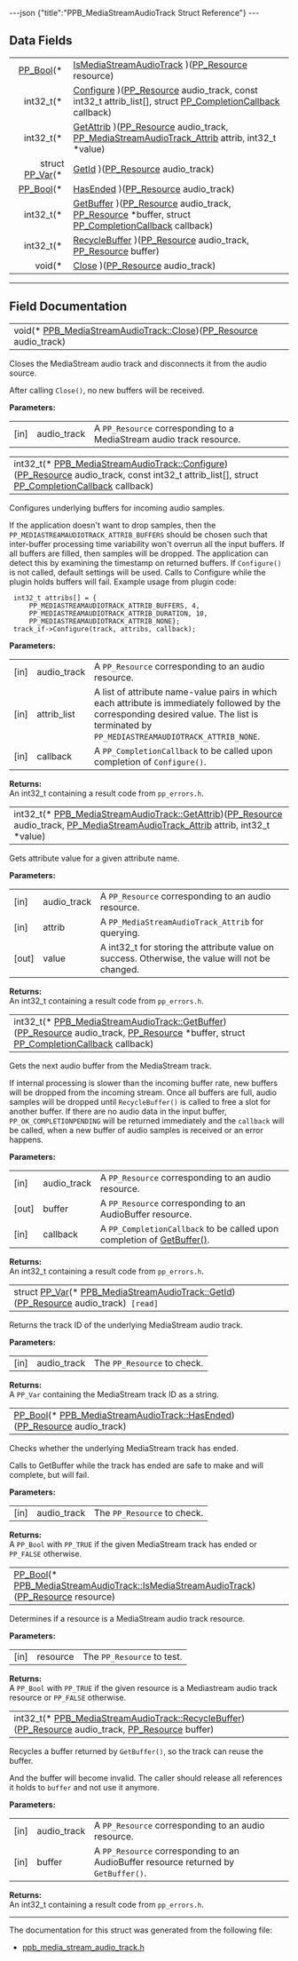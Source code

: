 ---json {"title":"PPB\_MediaStreamAudioTrack Struct Reference"} ---

Data Fields
-----------

<table><tbody><tr class="odd"><td style="text-align: right;"><a href="/docs/native-client/pepper_dev/c/group___enums#ga4f272d99be14aacafe08dfd4ef830918" class="el">PP_Bool</a>(* </td><td><a href="/docs/native-client/pepper_dev/c/struct_p_p_b___media_stream_audio_track__0__1#a578685c385942e0f9e9e3b041dea4f17" class="el">IsMediaStreamAudioTrack</a> )(<a href="/docs/native-client/pepper_dev/c/group___typedefs#gafdc3895ee80f4750d0d95ae1b677e9b7" class="el">PP_Resource</a> resource)</td></tr><tr class="even"><td style="text-align: right;">int32_t(* </td><td><a href="/docs/native-client/pepper_dev/c/struct_p_p_b___media_stream_audio_track__0__1#a73f0f222f60ceed5f662ef3db7dee21b" class="el">Configure</a> )(<a href="/docs/native-client/pepper_dev/c/group___typedefs#gafdc3895ee80f4750d0d95ae1b677e9b7" class="el">PP_Resource</a> audio_track, const int32_t attrib_list[], struct <a href="/docs/native-client/pepper_dev/c/struct_p_p___completion_callback/" class="el">PP_CompletionCallback</a> callback)</td></tr><tr class="odd"><td style="text-align: right;">int32_t(* </td><td><a href="/docs/native-client/pepper_dev/c/struct_p_p_b___media_stream_audio_track__0__1#a3ad96bc4cd30dd580871a789a749819c" class="el">GetAttrib</a> )(<a href="/docs/native-client/pepper_dev/c/group___typedefs#gafdc3895ee80f4750d0d95ae1b677e9b7" class="el">PP_Resource</a> audio_track, <a href="/docs/native-client/pepper_dev/c/group___enums#ga2f729c238ba74adc778c0d0bc17c453f" class="el">PP_MediaStreamAudioTrack_Attrib</a> attrib, int32_t *value)</td></tr><tr class="even"><td style="text-align: right;">struct <a href="/docs/native-client/pepper_dev/c/struct_p_p___var/" class="el">PP_Var</a>(* </td><td><a href="/docs/native-client/pepper_dev/c/struct_p_p_b___media_stream_audio_track__0__1#a54bbc279f3440f49fbb9ad357ba4d224" class="el">GetId</a> )(<a href="/docs/native-client/pepper_dev/c/group___typedefs#gafdc3895ee80f4750d0d95ae1b677e9b7" class="el">PP_Resource</a> audio_track)</td></tr><tr class="odd"><td style="text-align: right;"><a href="/docs/native-client/pepper_dev/c/group___enums#ga4f272d99be14aacafe08dfd4ef830918" class="el">PP_Bool</a>(* </td><td><a href="/docs/native-client/pepper_dev/c/struct_p_p_b___media_stream_audio_track__0__1#a21037392fc0a6fb893881fddb204002f" class="el">HasEnded</a> )(<a href="/docs/native-client/pepper_dev/c/group___typedefs#gafdc3895ee80f4750d0d95ae1b677e9b7" class="el">PP_Resource</a> audio_track)</td></tr><tr class="even"><td style="text-align: right;">int32_t(* </td><td><a href="/docs/native-client/pepper_dev/c/struct_p_p_b___media_stream_audio_track__0__1#af7941e0bcb6c2aac5bb2dc7397d22b96" class="el">GetBuffer</a> )(<a href="/docs/native-client/pepper_dev/c/group___typedefs#gafdc3895ee80f4750d0d95ae1b677e9b7" class="el">PP_Resource</a> audio_track, <a href="/docs/native-client/pepper_dev/c/group___typedefs#gafdc3895ee80f4750d0d95ae1b677e9b7" class="el">PP_Resource</a> *buffer, struct <a href="/docs/native-client/pepper_dev/c/struct_p_p___completion_callback/" class="el">PP_CompletionCallback</a> callback)</td></tr><tr class="odd"><td style="text-align: right;">int32_t(* </td><td><a href="/docs/native-client/pepper_dev/c/struct_p_p_b___media_stream_audio_track__0__1#af43b8871ebeeed2466437fcb23ce994d" class="el">RecycleBuffer</a> )(<a href="/docs/native-client/pepper_dev/c/group___typedefs#gafdc3895ee80f4750d0d95ae1b677e9b7" class="el">PP_Resource</a> audio_track, <a href="/docs/native-client/pepper_dev/c/group___typedefs#gafdc3895ee80f4750d0d95ae1b677e9b7" class="el">PP_Resource</a> buffer)</td></tr><tr class="even"><td style="text-align: right;">void(* </td><td><a href="/docs/native-client/pepper_dev/c/struct_p_p_b___media_stream_audio_track__0__1#a459bc28c5a626eb4a59a81286e9f8a58" class="el">Close</a> )(<a href="/docs/native-client/pepper_dev/c/group___typedefs#gafdc3895ee80f4750d0d95ae1b677e9b7" class="el">PP_Resource</a> audio_track)</td></tr></tbody></table>

------------------------------------------------------------------------

Field Documentation
-------------------

<span id="a459bc28c5a626eb4a59a81286e9f8a58" class="anchor" style="margin: 0;"></span>

<table><tbody><tr class="odd"><td>void(* <a href="/docs/native-client/pepper_dev/c/struct_p_p_b___media_stream_audio_track__0__1#a459bc28c5a626eb4a59a81286e9f8a58" class="el">PPB_MediaStreamAudioTrack::Close</a>)(<a href="/docs/native-client/pepper_dev/c/group___typedefs#gafdc3895ee80f4750d0d95ae1b677e9b7" class="el">PP_Resource</a> audio_track)</td></tr></tbody></table>

Closes the MediaStream audio track and disconnects it from the audio source.

After calling `Close()`, no new buffers will be received.

**Parameters:**  
<table><tbody><tr class="odd"><td>[in]</td><td>audio_track</td><td>A <code>PP_Resource</code> corresponding to a MediaStream audio track resource.</td></tr></tbody></table>

<span id="a73f0f222f60ceed5f662ef3db7dee21b" class="anchor" style="margin: 0;"></span>

<table><tbody><tr class="odd"><td>int32_t(* <a href="/docs/native-client/pepper_dev/c/struct_p_p_b___media_stream_audio_track__0__1#a73f0f222f60ceed5f662ef3db7dee21b" class="el">PPB_MediaStreamAudioTrack::Configure</a>)(<a href="/docs/native-client/pepper_dev/c/group___typedefs#gafdc3895ee80f4750d0d95ae1b677e9b7" class="el">PP_Resource</a> audio_track, const int32_t attrib_list[], struct <a href="/docs/native-client/pepper_dev/c/struct_p_p___completion_callback/" class="el">PP_CompletionCallback</a> callback)</td></tr></tbody></table>

Configures underlying buffers for incoming audio samples.

If the application doesn't want to drop samples, then the `PP_MEDIASTREAMAUDIOTRACK_ATTRIB_BUFFERS` should be chosen such that inter-buffer processing time variability won't overrun all the input buffers. If all buffers are filled, then samples will be dropped. The application can detect this by examining the timestamp on returned buffers. If `Configure()` is not called, default settings will be used. Calls to Configure while the plugin holds buffers will fail. Example usage from plugin code:

     int32_t attribs[] = {
         PP_MEDIASTREAMAUDIOTRACK_ATTRIB_BUFFERS, 4,
         PP_MEDIASTREAMAUDIOTRACK_ATTRIB_DURATION, 10,
         PP_MEDIASTREAMAUDIOTRACK_ATTRIB_NONE};
     track_if->Configure(track, attribs, callback);

**Parameters:**  
<table><tbody><tr class="odd"><td>[in]</td><td>audio_track</td><td>A <code>PP_Resource</code> corresponding to an audio resource.</td></tr><tr class="even"><td>[in]</td><td>attrib_list</td><td>A list of attribute name-value pairs in which each attribute is immediately followed by the corresponding desired value. The list is terminated by <code>PP_MEDIASTREAMAUDIOTRACK_ATTRIB_NONE</code>.</td></tr><tr class="odd"><td>[in]</td><td>callback</td><td>A <code>PP_CompletionCallback</code> to be called upon completion of <code>Configure()</code>.</td></tr></tbody></table>

<!-- -->

**Returns:**  
An int32\_t containing a result code from `pp_errors.h`.

<span id="a3ad96bc4cd30dd580871a789a749819c" class="anchor" style="margin: 0;"></span>

<table><tbody><tr class="odd"><td>int32_t(* <a href="/docs/native-client/pepper_dev/c/struct_p_p_b___media_stream_audio_track__0__1#a3ad96bc4cd30dd580871a789a749819c" class="el">PPB_MediaStreamAudioTrack::GetAttrib</a>)(<a href="/docs/native-client/pepper_dev/c/group___typedefs#gafdc3895ee80f4750d0d95ae1b677e9b7" class="el">PP_Resource</a> audio_track, <a href="/docs/native-client/pepper_dev/c/group___enums#ga2f729c238ba74adc778c0d0bc17c453f" class="el">PP_MediaStreamAudioTrack_Attrib</a> attrib, int32_t *value)</td></tr></tbody></table>

Gets attribute value for a given attribute name.

**Parameters:**  
<table><tbody><tr class="odd"><td>[in]</td><td>audio_track</td><td>A <code>PP_Resource</code> corresponding to an audio resource.</td></tr><tr class="even"><td>[in]</td><td>attrib</td><td>A <code>PP_MediaStreamAudioTrack_Attrib</code> for querying.</td></tr><tr class="odd"><td>[out]</td><td>value</td><td>A int32_t for storing the attribute value on success. Otherwise, the value will not be changed.</td></tr></tbody></table>

<!-- -->

**Returns:**  
An int32\_t containing a result code from `pp_errors.h`.

<span id="af7941e0bcb6c2aac5bb2dc7397d22b96" class="anchor" style="margin: 0;"></span>

<table><tbody><tr class="odd"><td>int32_t(* <a href="/docs/native-client/pepper_dev/c/struct_p_p_b___media_stream_audio_track__0__1#af7941e0bcb6c2aac5bb2dc7397d22b96" class="el">PPB_MediaStreamAudioTrack::GetBuffer</a>)(<a href="/docs/native-client/pepper_dev/c/group___typedefs#gafdc3895ee80f4750d0d95ae1b677e9b7" class="el">PP_Resource</a> audio_track, <a href="/docs/native-client/pepper_dev/c/group___typedefs#gafdc3895ee80f4750d0d95ae1b677e9b7" class="el">PP_Resource</a> *buffer, struct <a href="/docs/native-client/pepper_dev/c/struct_p_p___completion_callback/" class="el">PP_CompletionCallback</a> callback)</td></tr></tbody></table>

Gets the next audio buffer from the MediaStream track.

If internal processing is slower than the incoming buffer rate, new buffers will be dropped from the incoming stream. Once all buffers are full, audio samples will be dropped until `RecycleBuffer()` is called to free a slot for another buffer. If there are no audio data in the input buffer, `PP_OK_COMPLETIONPENDING` will be returned immediately and the `callback` will be called, when a new buffer of audio samples is received or an error happens.

**Parameters:**  
<table><tbody><tr class="odd"><td>[in]</td><td>audio_track</td><td>A <code>PP_Resource</code> corresponding to an audio resource.</td></tr><tr class="even"><td>[out]</td><td>buffer</td><td>A <code>PP_Resource</code> corresponding to an AudioBuffer resource.</td></tr><tr class="odd"><td>[in]</td><td>callback</td><td>A <code>PP_CompletionCallback</code> to be called upon completion of <a href="/docs/native-client/pepper_dev/c/struct_p_p_b___media_stream_audio_track__0__1#af7941e0bcb6c2aac5bb2dc7397d22b96" class="el" title="Gets the next audio buffer from the MediaStream track.">GetBuffer()</a>.</td></tr></tbody></table>

<!-- -->

**Returns:**  
An int32\_t containing a result code from `pp_errors.h`.

<span id="a54bbc279f3440f49fbb9ad357ba4d224" class="anchor" style="margin: 0;"></span>

<table><tbody><tr class="odd"><td>struct <a href="/docs/native-client/pepper_dev/c/struct_p_p___var/" class="el">PP_Var</a>(* <a href="/docs/native-client/pepper_dev/c/struct_p_p_b___media_stream_audio_track__0__1#a54bbc279f3440f49fbb9ad357ba4d224" class="el">PPB_MediaStreamAudioTrack::GetId</a>)(<a href="/docs/native-client/pepper_dev/c/group___typedefs#gafdc3895ee80f4750d0d95ae1b677e9b7" class="el">PP_Resource</a> audio_track)<code> [read]</code></td></tr></tbody></table>

Returns the track ID of the underlying MediaStream audio track.

**Parameters:**  
<table><tbody><tr class="odd"><td>[in]</td><td>audio_track</td><td>The <code>PP_Resource</code> to check.</td></tr></tbody></table>

<!-- -->

**Returns:**  
A `PP_Var` containing the MediaStream track ID as a string.

<span id="a21037392fc0a6fb893881fddb204002f" class="anchor" style="margin: 0;"></span>

<table><tbody><tr class="odd"><td><a href="/docs/native-client/pepper_dev/c/group___enums#ga4f272d99be14aacafe08dfd4ef830918" class="el">PP_Bool</a>(* <a href="/docs/native-client/pepper_dev/c/struct_p_p_b___media_stream_audio_track__0__1#a21037392fc0a6fb893881fddb204002f" class="el">PPB_MediaStreamAudioTrack::HasEnded</a>)(<a href="/docs/native-client/pepper_dev/c/group___typedefs#gafdc3895ee80f4750d0d95ae1b677e9b7" class="el">PP_Resource</a> audio_track)</td></tr></tbody></table>

Checks whether the underlying MediaStream track has ended.

Calls to GetBuffer while the track has ended are safe to make and will complete, but will fail.

**Parameters:**  
<table><tbody><tr class="odd"><td>[in]</td><td>audio_track</td><td>The <code>PP_Resource</code> to check.</td></tr></tbody></table>

<!-- -->

**Returns:**  
A `PP_Bool` with `PP_TRUE` if the given MediaStream track has ended or `PP_FALSE` otherwise.

<span id="a578685c385942e0f9e9e3b041dea4f17" class="anchor" style="margin: 0;"></span>

<table><tbody><tr class="odd"><td><a href="/docs/native-client/pepper_dev/c/group___enums#ga4f272d99be14aacafe08dfd4ef830918" class="el">PP_Bool</a>(* <a href="/docs/native-client/pepper_dev/c/struct_p_p_b___media_stream_audio_track__0__1#a578685c385942e0f9e9e3b041dea4f17" class="el">PPB_MediaStreamAudioTrack::IsMediaStreamAudioTrack</a>)(<a href="/docs/native-client/pepper_dev/c/group___typedefs#gafdc3895ee80f4750d0d95ae1b677e9b7" class="el">PP_Resource</a> resource)</td></tr></tbody></table>

Determines if a resource is a MediaStream audio track resource.

**Parameters:**  
<table><tbody><tr class="odd"><td>[in]</td><td>resource</td><td>The <code>PP_Resource</code> to test.</td></tr></tbody></table>

<!-- -->

**Returns:**  
A `PP_Bool` with `PP_TRUE` if the given resource is a Mediastream audio track resource or `PP_FALSE` otherwise.

<span id="af43b8871ebeeed2466437fcb23ce994d" class="anchor" style="margin: 0;"></span>

<table><tbody><tr class="odd"><td>int32_t(* <a href="/docs/native-client/pepper_dev/c/struct_p_p_b___media_stream_audio_track__0__1#af43b8871ebeeed2466437fcb23ce994d" class="el">PPB_MediaStreamAudioTrack::RecycleBuffer</a>)(<a href="/docs/native-client/pepper_dev/c/group___typedefs#gafdc3895ee80f4750d0d95ae1b677e9b7" class="el">PP_Resource</a> audio_track, <a href="/docs/native-client/pepper_dev/c/group___typedefs#gafdc3895ee80f4750d0d95ae1b677e9b7" class="el">PP_Resource</a> buffer)</td></tr></tbody></table>

Recycles a buffer returned by `GetBuffer()`, so the track can reuse the buffer.

And the buffer will become invalid. The caller should release all references it holds to `buffer` and not use it anymore.

**Parameters:**  
<table><tbody><tr class="odd"><td>[in]</td><td>audio_track</td><td>A <code>PP_Resource</code> corresponding to an audio resource.</td></tr><tr class="even"><td>[in]</td><td>buffer</td><td>A <code>PP_Resource</code> corresponding to an AudioBuffer resource returned by <code>GetBuffer()</code>.</td></tr></tbody></table>

<!-- -->

**Returns:**  
An int32\_t containing a result code from `pp_errors.h`.

------------------------------------------------------------------------

The documentation for this struct was generated from the following file:

-   <a href="/docs/native-client/pepper_dev/c/ppb__media__stream__audio__track_8h/" class="el">ppb_media_stream_audio_track.h</a>
